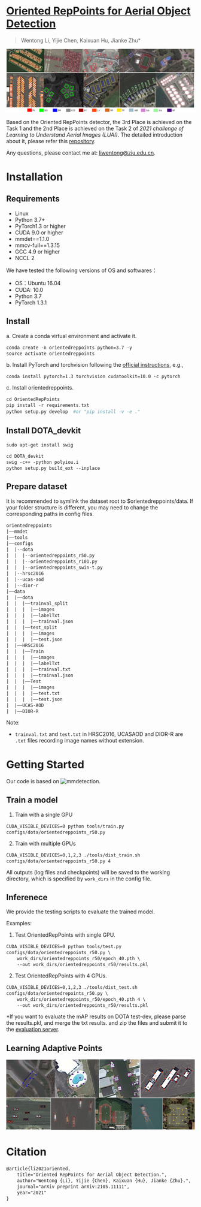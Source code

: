 # [Oriented RepPoints for Aerial Object Detection](https://arxiv.org/pdf/2105.11111.pdf)
> Wentong Li, Yijie Chen, Kaixuan Hu, Jianke Zhu*

![](https://github.com/LiWentomng/OrientedRepPoints/blob/main/docs/visualization.png)

Based on the Oriented RepPoints detector, the 3rd Place is achieved on the Task 1 and the 2nd Place is achieved on the Task 2 of *2021 challenge of Learning to Understand Aerial Images (LUAI)*. The detailed introduction about it, please refer this [repository](https://github.com/hukaixuan19970627/OrientedRepPoints_DOTA).

Any questions, please contact me at: liwentong@zju.edu.cn.

# Installation
## Requirements
* Linux
* Python 3.7+ 
* PyTorch1.3 or higher
* CUDA 9.0 or higher
* mmdet==1.1.0
* mmcv-full==1.3.15
* GCC 4.9 or higher
* NCCL 2

We have tested the following versions of OS and softwares：
* OS：Ubuntu 16.04
* CUDA: 10.0
* Python 3.7
* PyTorch 1.3.1

## Install 
a. Create a conda virtual environment and activate it.  
```
conda create -n orientedreppoints python=3.7 -y 
source activate orientedreppoints
```
b. Install PyTorch and torchvision following the [official instructions](https://pytorch.org/get-started/previous-versions/), e.g.,
```
conda install pytorch=1.3 torchvision cudatoolkit=10.0 -c pytorch
```
c. Install orientedreppoints.

```python 
cd OrientedRepPoints
pip install -r requirements.txt
python setup.py develop  #or "pip install -v -e ."
```

## Install DOTA_devkit

```
sudo apt-get install swig
```
```
cd DOTA_devkit
swig -c++ -python polyiou.i
python setup.py build_ext --inplace
```
## Prepare dataset
It is recommended to symlink the dataset root to $orientedreppoints/data. If your folder structure is different, you may need to change the corresponding paths in config files.
```
orientedreppoints
|——mmdet
|——tools
|——configs
|  |--dota
|  |  |--orientedreppoints_r50.py
|  |  |--orientedreppoints_r101.py
|  |  |--orientedreppoints_swin-t.py
|  |--hrsc2016
|  |--ucas-aod
|  |--dior-r
|——data
|  |——dota
|  |  |——trainval_split
|  |  |  |——images
|  |  |  |——labelTxt
|  |  |  |——trainval.json
|  |  |——test_split
|  |  |  |——images
|  |  |  |——test.json
|  |——HRSC2016
|  |  |——Train
|  |  |  |——images
|  |  |  |——labelTxt
|  |  |  |——trainval.txt
|  |  |  |——trainval.json
|  |  |——Test
|  |  |  |——images
|  |  |  |——test.txt
|  |  |  |——test.json
|  |——UCAS-AOD
|  |——DIOR-R
```
Note:
* `trainval.txt` and `test.txt` in HRSC2016, UCASAOD and DIOR-R are `.txt` files recording image names without extension.


# Getting Started 
Our code is based on ![mmdetection](https://github.com/open-mmlab/mmdetection). 

## Train a model

1. Train  with a single GPU 

```shell
CUDA_VISIBLE_DEVICES=0 python tools/train.py  configs/dota/orientedreppoints_r50.py
```

2. Train with multiple GPUs

```shell
CUDA_VISIBLE_DEVICES=0,1,2,3 ./tools/dist_train.sh configs/dota/orientedreppoints_r50.py 4
```
All outputs (log files and checkpoints) will be saved to the working directory,
which is specified by `work_dirs` in the config file.

## Inferenece 
We provide the testing scripts to evaluate the trained model.

Examples:

1. Test OrientedRepPoints with single GPU.

```shell
CUDA_VISIBLE_DEVICES=0 python tools/test.py configs/dota/orientedreppoints_r50.py \
    work_dirs/orientedreppoints_r50/epoch_40.pth \ 
    --out work_dirs/orientedreppoints_r50/results.pkl

```
2. Test OrientedRepPoints with 4 GPUs.
```shell
CUDA_VISIBLE_DEVICES=0,1,2,3 ./tools/dist_test.sh configs/dota/orientedrepoints_r50.py \
    work_dirs/orientedreppoints_r50/epoch_40.pth 4 \ 
    --out work_dirs/orientedreppoints_r50/results.pkl
```

*If you want to evaluate the mAP results on DOTA test-dev, please parse the results.pkl, and merge the txt results. and zip the files  and submit it to the  [evaluation server](https://captain-whu.github.io/DOTA/index.html).

## Learning Adaptive Points

![Learning Adative Points](https://github.com/LiWentomng/OrientedRepPoints/blob/main/docs/learning_points.png)

# Citation 

```shell
@article{li2021oriented,
	title="Oriented RepPoints for Aerial Object Detection.",
	author="Wentong {Li}, Yijie {Chen}, Kaixuan {Hu}, Jianke {Zhu}.",
	journal="arXiv preprint arXiv:2105.11111",
	year="2021"
}

```


